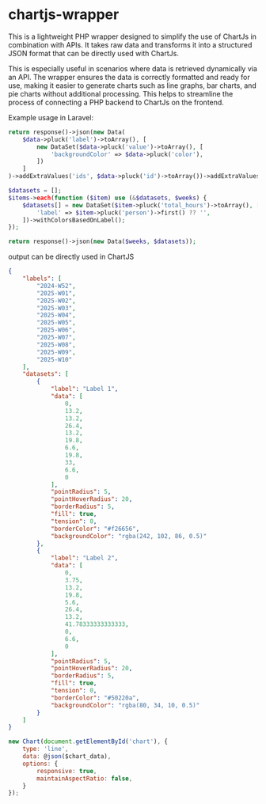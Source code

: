 # chartjs-wrapper
This is a lightweight PHP wrapper designed to simplify the use of ChartJs in combination with APIs. It takes raw data and transforms it into a structured JSON format that can be directly used with ChartJs.

This is especially useful in scenarios where data is retrieved dynamically via an API. The wrapper ensures the data is correctly formatted and ready for use, making it easier to generate charts such as line graphs, bar charts, and pie charts without additional processing. This helps to streamline the process of connecting a PHP backend to ChartJs on the frontend.

Example usage in Laravel:
```php
return response()->json(new Data(
    $data->pluck('label')->toArray(), [
        new DataSet($data->pluck('value')->toArray(), [
            'backgroundColor' => $data->pluck('color'),
        ])
    ]
)->addExtraValues('ids', $data->pluck('id')->toArray())->addExtraValues('person_ids', $data->pluck('person_id')->toArray()));
```

```php
$datasets = [];
$items->each(function ($item) use (&$datasets, $weeks) {
    $datasets[] = new DataSet($item->pluck('total_hours')->toArray(), [
        'label' => $item->pluck('person')->first() ?? '',
    ])->withColorsBasedOnLabel();
});

return response()->json(new Data($weeks, $datasets));
```

output can be directly used in ChartJS
```json
{
    "labels": [
        "2024-W52",
        "2025-W01",
        "2025-W02",
        "2025-W03",
        "2025-W04",
        "2025-W05",
        "2025-W06",
        "2025-W07",
        "2025-W08",
        "2025-W09",
        "2025-W10"
    ],
    "datasets": [
        {
            "label": "Label 1",
            "data": [
                0,
                13.2,
                13.2,
                26.4,
                13.2,
                19.8,
                6.6,
                19.8,
                33,
                6.6,
                0
            ],
            "pointRadius": 5,
            "pointHoverRadius": 20,
            "borderRadius": 5,
            "fill": true,
            "tension": 0,
            "borderColor": "#f26656",
            "backgroundColor": "rgba(242, 102, 86, 0.5)"
        },
        {
            "label": "Label 2",
            "data": [
                0,
                3.75,
                13.2,
                19.8,
                5.6,
                26.4,
                13.2,
                41.78333333333333,
                0,
                6.6,
                0
            ],
            "pointRadius": 5,
            "pointHoverRadius": 20,
            "borderRadius": 5,
            "fill": true,
            "tension": 0,
            "borderColor": "#50220a",
            "backgroundColor": "rgba(80, 34, 10, 0.5)"
        }
    ]
}
```

```javascript
new Chart(document.getElementById('chart'), {
    type: 'line',
    data: @json($chart_data),
    options: {
        responsive: true,
        maintainAspectRatio: false,
    }
});
```